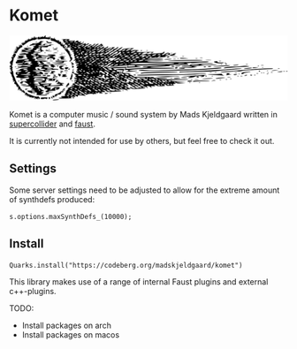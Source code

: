 # Komet
![komet](assets/komet.png) 

Komet is a computer music / sound system by Mads Kjeldgaard written in [supercollider](https://github.com/supercollider/supercollider) and [faust](https://faust.grame.fr/).

It is currently not intended for use by others, but feel free to check it out.

## Settings
Some server settings need to be adjusted to allow for the extreme amount of synthdefs produced:

```
s.options.maxSynthDefs_(10000);
```

## Install


```supercollider
Quarks.install("https://codeberg.org/madskjeldgaard/komet")
```

This library makes use of a range of internal Faust plugins and external c++-plugins.

TODO: 
- Install packages on arch
- Install packages on macos
